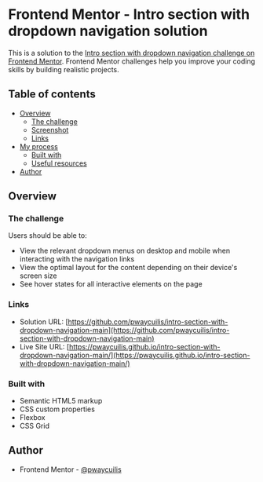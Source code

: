 
# Frontend Mentor - Intro section with dropdown navigation solution

This is a solution to the [Intro section with dropdown navigation challenge on Frontend Mentor](https://www.frontendmentor.io/challenges/intro-section-with-dropdown-navigation-ryaPetHE5). Frontend Mentor challenges help you improve your coding skills by building realistic projects. 

## Table of contents

- [Overview](#overview)
  - [The challenge](#the-challenge)
  - [Screenshot](#screenshot)
  - [Links](#links)
- [My process](#my-process)
  - [Built with](#built-with)
  - [Useful resources](#useful-resources)
- [Author](#author)

## Overview

### The challenge

Users should be able to:

- View the relevant dropdown menus on desktop and mobile when interacting with the navigation links
- View the optimal layout for the content depending on their device's screen size
- See hover states for all interactive elements on the page


### Links

- Solution URL: [https://github.com/pwaycuilis/intro-section-with-dropdown-navigation-main](https://github.com/pwaycuilis/intro-section-with-dropdown-navigation-main)
- Live Site URL: [https://pwaycuilis.github.io/intro-section-with-dropdown-navigation-main/](https://pwaycuilis.github.io/intro-section-with-dropdown-navigation-main/)



### Built with

- Semantic HTML5 markup
- CSS custom properties
- Flexbox
- CSS Grid





## Author

- Frontend Mentor - [@pwaycuilis](https://www.frontendmentor.io/profile/pwaycuilis)

